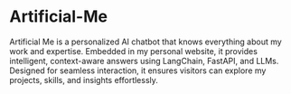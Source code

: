 # Artificial-Me
Artificial Me is a personalized AI chatbot that knows everything about my work and expertise. Embedded in my personal website, it provides intelligent, context-aware answers using LangChain, FastAPI, and LLMs. Designed for seamless interaction, it ensures visitors can explore my projects, skills, and insights effortlessly.
